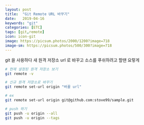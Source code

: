 ```yaml
---
layout: post
title:  "Git Remote URL 바꾸기"
date:   2019-04-16
keywords: "git"
categories: [ETC]
tags: [git,remote]
icon: icon-git
image: https://picsum.photos/2000/1200?image=718
image-sm: https://picsum.photos/500/300?image=718
---
```


git 을 사용하다 새 원격 저장소 url 로 바꾸고 소스를 푸쉬하려고 할땐 요렇게

``` bash
# 현재 설정된 원격 저장소 보기
git remote -v

# 신규 원격 저장소로 바꾸기
git remote set-url origin "바꿀 url"

# ex
git remote set-url origin git@github.com:stove99/sample.git

# push 하기
git push -u origin --all
git push -u origin --tags
```
